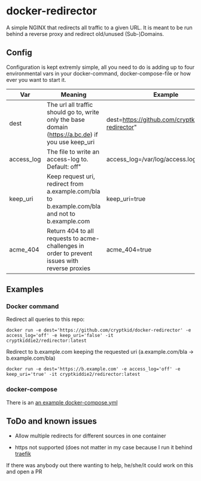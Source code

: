 # docker-redirector
A simple NGINX that redirects all traffic to a given URL.
It is meant to be run behind a reverse proxy and redirect old/unused (Sub-)Domains.

## Config
Configuration is kept extremly simple, all you need to do is adding up to four environmental vars in your docker-command, docker-compose-file or how ever you want to start it.

| Var         | Meaning                                                                                           | Example                                             |
| ----------- | ------------------------------------------------------------------------------------------------- | --------------------------------------------------- |
| dest        | The url all traffic should go to, write only the base domain (https://a.bc.de) if you use keep\_uri | dest=https://github.com/cryptkid/docker-redirector" |
| access\_log | The file to write an access-log to. Default: off"                                                   | access\_log=/var/log/access.log                     |
| keep\_uri   | Keep request uri, redirect from a.example.com/bla to b.example.com/bla and not to b.example.com   | keep\_uri=true                                      |
| acme\_404   | Return 404 to all requests to acme-challenges in order to prevent issues with reverse proxies     | acme\_404=true                                      |
## Examples

### Docker command

Redirect all queries to this repo:

```
docker run -e dest='https://github.com/cryptkid/docker-redirector' -e access_log='off' -e keep_uri='false' -it cryptkiddie2/redirector:latest
```

Redirect to  b.example.com keeping the requested uri
(a.example.com/bla -> b.example.com/bla)

```
docker run -e dest='https://b.example.com' -e access_log='off' -e keep_uri='true' -it cryptkiddie2/redirector:latest
``` 

### docker-compose

There is an [an example docker-compose.yml](https://github.com/CryptKid/docker-redirector/blob/master/examples/docker-compose.yml)

## ToDo and known issues

- Allow multiple redirects for different sources in one container

- https not supported (does not matter in my case because I run it behind [traefik](https://traefik.io/)

If there was anybody out there wanting to help, he/she/it could work on this and open a PR
